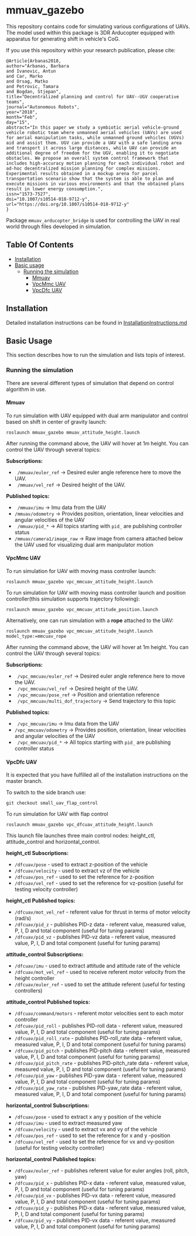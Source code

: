 # mmuav_gazebo
This repository contains code for simulating various configurations of UAVs. The model used within this package is 3DR Arducopter equipped with apparatus for generating shift in vehicle's CoG. 

If you use this repository within your research publication, please cite:
```
@Article{Arbanas2018,
author="Arbanas, Barbara
and Ivanovic, Antun
and Car, Marko
and Orsag, Matko
and Petrovic, Tamara
and Bogdan, Stjepan",
title="Decentralized planning and control for UAV--UGV cooperative teams",
journal="Autonomous Robots",
year="2018",
month="Feb",
day="15",
abstract="In this paper we study a symbiotic aerial vehicle-ground vehicle robotic team where unmanned aerial vehicles (UAVs) are used for aerial manipulation tasks, while unmanned ground vehicles (UGVs) aid and assist them. UGV can provide a UAV with a safe landing area and transport it across large distances, while UAV can provide an additional degree of freedom for the UGV, enabling it to negotiate obstacles. We propose an overall system control framework that includes high-accuracy motion planning for each individual robot and ad-hoc decentralized mission planning for complex missions. Experimental results obtained in a mockup arena for parcel transportation scenario show that the system is able to plan and execute missions in various environments and that the obtained plans result in lower energy consumption.",
issn="1573-7527",
doi="10.1007/s10514-018-9712-y",
url="https://doi.org/10.1007/s10514-018-9712-y"
}
```

Package ```mmuav_arducopter_bridge``` is used for controlling the UAV in real world through files developed in simulation.

## Table Of Contents

- [Installation](#Installation)
- [Basic usage](#BasicUsage)
  * [Running the simulation](#Running)
    * [Mmuav](#Mmuav)
    * [VpcMmc UAV](#VPCMMCUAV)
    * [VpcDfc UAV](#VPCDFCUAV)

## <a name="Installation"></a> Installation
Detailed installation instructions can be found in [InstallationInstructions.md](https://github.com/larics/mmuav_gazebo/blob/master/InstallationInstructions.md)

## <a name="BasicUsage"></a> Basic Usage
This section describes how to run the simulation and lists topis of interest.

### <a name="Running"></a> Running the simulation
There are several different types of simulation that depend on control algorithm in use.

#### <a name="Mmuav"></a> Mmuav
To run simulation with UAV equipped with dual arm manipulator and control based on shift in center of gravity launch:

```roslaunch mmuav_gazebo mmuav_attitude_height.launch``` 

After running the command above, the UAV will hover at 1m height. You can control the UAV through several topics:

**Subscriptions:**

- ``` /mmuav/euler_ref``` -> Desired euler angle reference here to move the UAV.
- ``` /mmuav/vel_ref``` -> Desired height of the UAV.

**Published topics:**

- ``` /mmuav/imu``` -> Imu data from the UAV
- ``` /mmuav/odometry ``` -> Provides position, orientation, linear velocities and angular velocities of the UAV
- ``` /mmuav/pid_*``` -> All topics starting with ```pid_``` are publishing controller status
- ``` /mmuav/camera1/image_raw ``` -> Raw image from camera attached below the UAV used for visualizing dual arm manipulator motion

#### <a name="VPCMMCUAV"></a> VpcMmc UAV

To run simulation for UAV with moving mass controller launch:

```roslaunch mmuav_gazebo vpc_mmcuav_attitude_height.launch ```

To run simulation for UAV with moving mass controller launch and position controller(this simulation supports trajectory following):

```roslaunch mmuav_gazebo vpc_mmcuav_attitude_position.launch ```

Alternatively, one can run simulation with a **rope** attached to the UAV:

```roslaunch mmuav_gazebo vpc_mmcuav_attitude_height.launch model_type:=mmcuav_rope```

After running the command above, the UAV will hover at 1m height. You can control the UAV through several topics:

**Subscriptions:**

- ``` /vpc_mmcuav/euler_ref``` -> Desired euler angle reference here to move the UAV.
- ``` /vpc_mmcuav/vel_ref``` -> Desired height of the UAV.
- ``` /vpc_mmcuav/pose_ref``` -> Position and orientation reference
- ``` /vpc_mmcuav/multi_dof_trajectory``` -> Send trajectory to this topic

**Published topics:**

- ``` /vpc_mmcuav/imu``` -> Imu data from the UAV
- ``` /vpc_mmcuav/odometry ``` -> Provides position, orientation, linear velocities and angular velocities of the UAV
- ``` /vpc_mmcuav/pid_*``` -> All topics starting with ```pid_``` are publishing controller status


#### <a name="VPCDFCUAV"></a> VpcDfc UAV

It is expected that you have fulfilled all of the installation instructions on the master branch. 

To switch to the side branch use:

```git checkout small_uav_flap_control```

To run simulation for UAV with flap control 

```roslaunch mmuav_gazebo vpc_dfcuav_attitude_height.launch```

This launch file launches three main control nodes: height_ctl, attitude_control and horizontal_control.

**height_ctl Subscriptions:**

- ```/dfcuav/pose```       - used to extract z-position of the vehicle
- ```/dfcuav/velocity```   - used to extract vz of the vehicle
- ```/dfcuav/pos_ref```    - used to set the reference for z-position
- ```/dfcuav/vel_ref```    - used to set the reference for vz-position (useful for testing velocity controller)


**height_ctl Published topics:**

- ```/dfcuav/mot_vel_ref```  - referent value for thrust in terms of motor velocity (rad/s)
- ```/dfcuav/pid_z```        - publishes PID-z data - referent value, measured value, P, I, D and total component (useful for tuning params)
- ```/dfcuav/pid_vz```        - publishes PID-vz data - referent value, measured value, P, I, D and total component (useful for tuning params)


**attitude_control Subscriptions:**

- ```/dfcuav/imu```                - used to extract attitude and attitude rate of the vehicle
- ```/dfcuav/mot_vel_ref```        - used to receive referent motor velocity from the height controller
- ```/dfcuav/euler_ref```          - used to set the attitude referent (useful for testing controllers)

**attitude_control Published topics:**

- ```/dfcuav/command/motors```     - referent motor velocities sent to each motor controller
- ```/dfcuav/pid_roll```           - publishes PID-roll data - referent value, measured value, P, I, D and total component (useful for tuning params)
- ```/dfcuav/pid_roll_rate```      - publishes PID-roll_rate data - referent value, measured value, P, I, D and total component (useful for tuning params)
- ```/dfcuav/pid_pitch```          - publishes PID-pitch data - referent value, measured value, P, I, D and total component (useful for tuning params)
- ```/dfcuav/pid_pitch_rate```     - publishes PID-pitch_rate data - referent value, measured value, P, I, D and total component (useful for tuning params)
- ```/dfcuav/pid_yaw```            - publishes PID-yaw data - referent value, measured value, P, I, D and total component (useful for tuning params)
- ```/dfcuav/pid_yaw_rate```       - publishes PID-yaw_rate data - referent value, measured value, P, I, D and total component (useful for tuning params)


**horizontal_control Subscriptions:**

- ```/dfcuav/pose```       - used to extract x any y position of the vehicle
- ```/dfcuav/imu```        - used to extract measured yaw
- ```/dfcuav/velocity```   - used to extract vx and vy of the vehicle
- ```/dfcuav/pos_ref```    - used to set the reference for x and y -position
- ```/dfcuav/vel_ref```    - used to set the reference for vx and vy-position (useful for testing velocity controller)


**horizontal_control Published topics:**

- ```/dfcuav/euler_ref```  - publishes referent value for euler angles (roll, pitch, yaw)
- ```/dfcuav/pid_x```      - publishes PID-x data - referent value, measured value, P, I, D and total component (useful for tuning params)
- ```/dfcuav/pid_vx```     - publishes PID-vx data - referent value, measured value, P, I, D and total component (useful for tuning params)
- ```/dfcuav/pid_y```      - publishes PID-x data - referent value, measured value, P, I, D and total component (useful for tuning params)
- ```/dfcuav/pid_vy```     - publishes PID-vx data - referent value, measured value, P, I, D and total component (useful for tuning params)
